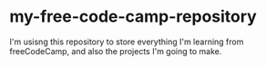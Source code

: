 # my-free-code-camp-repository
I'm usisng this repository to store everything I'm learning from freeCodeCamp, and also the projects I'm going to make.

